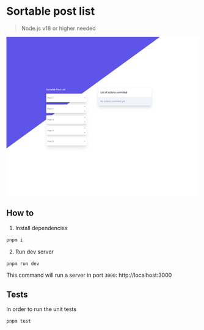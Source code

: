 # Sortable post list

> Node.js v18 or higher needed

![alt text](sortablepostlist.png "Sortable Post List")

## How to
1. Install dependencies
```bash
pnpm i
```

2. Run dev server
```bash
pnpm run dev
```
This command will run a server in port `3000`: http://localhost:3000

## Tests
In order to run the unit tests
```bash
pnpm test
```